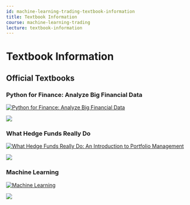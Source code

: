 ```yaml
---
id: machine-learning-trading-textbook-information
title: Textbook Information
course: machine-learning-trading
lecture: textbook-information
---
```


# Textbook Information

## Official Textbooks

### Python for Finance: Analyze Big Financial Data

[![Python for Finance: Analyze Big Financial Data](https://github.com/MatthewCaseres/omscs-notes-notes/tree/f08bd35bc76d949672e1714c59b7f0670b0cb0d2/ws-na.amazon-adsystem.com/widgets/q?_encoding=UTF8&ASIN=1491945281&Format=_SL400_&ID=AsinImage&MarketPlace=US&ServiceVersion=20070822&WS=1&tag=omscsnotes-20&language=en_US)](https://www.amazon.com/gp/product/1491945281/ref=as_li_ss_il?ie=UTF8&linkCode=li3&tag=omscsnotes-20&linkId=985a353ae6688188c3a1643f6028ed1a&language=en_US)

![](https://ir-na.amazon-adsystem.com/e/ir?t=omscsnotes-20&language=en_US&l=li3&o=1&a=1491945281)

### What Hedge Funds Really Do

[![What Hedge Funds Really Do: An Introduction to Portfolio Management](https://github.com/MatthewCaseres/omscs-notes-notes/tree/f08bd35bc76d949672e1714c59b7f0670b0cb0d2/ws-na.amazon-adsystem.com/widgets/q?_encoding=UTF8&ASIN=1631570897&Format=_SL400_&ID=AsinImage&MarketPlace=US&ServiceVersion=20070822&WS=1&tag=omscsnotes-20&language=en_US)](https://www.amazon.com/gp/product/1631570897/ref=as_li_ss_il?ie=UTF8&linkCode=li3&tag=omscsnotes-20&linkId=43c0a0da9f6ed35bf113c4ca6790e9c7&language=en_US)

![](https://ir-na.amazon-adsystem.com/e/ir?t=omscsnotes-20&language=en_US&l=li3&o=1&a=1631570897)

### Machine Learning

[![Machine Learning](https://github.com/MatthewCaseres/omscs-notes-notes/tree/f08bd35bc76d949672e1714c59b7f0670b0cb0d2/ws-na.amazon-adsystem.com/widgets/q?_encoding=UTF8&ASIN=0070428077&Format=_SL400_&ID=AsinImage&MarketPlace=US&ServiceVersion=20070822&WS=1&tag=omscsnotes-20&language=en_US)](https://www.amazon.com/gp/product/0070428077/ref=as_li_ss_il?ie=UTF8&linkCode=li3&tag=omscsnotes-20&linkId=1a5949c263cc254fa39aedfdd5b3eed4&language=en_US)

![](https://ir-na.amazon-adsystem.com/e/ir?t=omscsnotes-20&language=en_US&l=li3&o=1&a=0070428077)

